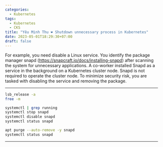 ```yaml
---
categories:
  - Kubernetes
tags:
  - Kubernetes
  - CKS
title: "Yêu Minh Thu ❤ Shutdown unnecessary process in Kubernetes"
date: 2023-05-01T18:29:30+07:00
draft: false
---
```


For example, you need disable a Linux service. You identify the package manager snapd (https://snapcraft.io/docs/installing-snapd) after scanning the system for unnecessary applications. A co-worker installed Snapd as a service in the background on a Kubernetes cluster node. Snapd is not required to operate the cluster node. To minimize security risk, you are tasked with disabling the service and removing the package.


---
```bash
lsb_release -a
free -m

systemctl | grep running
systemctl stop snapd
systemctl disable snapd
systemctl status snapd

apt purge --auto-remove -y snapd
systemctl status snapd
```
---
